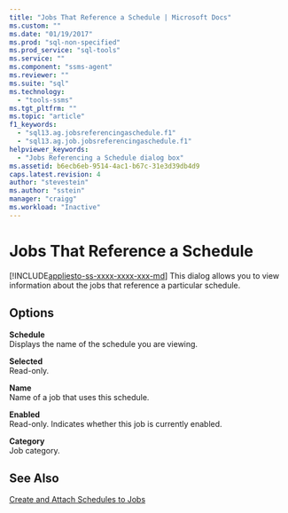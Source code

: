 ```yaml
---
title: "Jobs That Reference a Schedule | Microsoft Docs"
ms.custom: ""
ms.date: "01/19/2017"
ms.prod: "sql-non-specified"
ms.prod_service: "sql-tools"
ms.service: ""
ms.component: "ssms-agent"
ms.reviewer: ""
ms.suite: "sql"
ms.technology: 
  - "tools-ssms"
ms.tgt_pltfrm: ""
ms.topic: "article"
f1_keywords: 
  - "sql13.ag.jobsreferencingaschedule.f1"
  - "sql13.ag.job.jobsreferencingaschedule.f1"
helpviewer_keywords: 
  - "Jobs Referencing a Schedule dialog box"
ms.assetid: b6ecb6eb-9514-4ac1-b67c-31e3d39db4d9
caps.latest.revision: 4
author: "stevestein"
ms.author: "sstein"
manager: "craigg"
ms.workload: "Inactive"
---
```

# Jobs That Reference a Schedule
[!INCLUDE[appliesto-ss-xxxx-xxxx-xxx-md](../../includes/appliesto-ss-xxxx-xxxx-xxx-md.md)]
This dialog allows you to view information about the jobs that reference a particular schedule.  
  
## Options  
**Schedule**  
Displays the name of the schedule you are viewing.  
  
**Selected**  
Read-only.  
  
**Name**  
Name of a job that uses this schedule.  
  
**Enabled**  
Read-only. Indicates whether this job is currently enabled.  
  
**Category**  
Job category.  
  
## See Also  
[Create and Attach Schedules to Jobs](../../ssms/agent/create-and-attach-schedules-to-jobs.md)  
  
